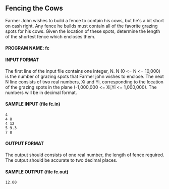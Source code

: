 ## Fencing the Cows

Farmer John wishes to build a fence to contain his cows, but he's a bit short on cash right. Any fence he builds must contain all of the favorite grazing spots for his cows. Given the location of these spots, determine the length of the shortest fence which encloses them.

#### PROGRAM NAME: fc

#### INPUT FORMAT

The first line of the input file contains one integer, N. N (0 <= N <= 10,000) is the number of grazing spots that Farmer john wishes to enclose. The next N line consists of two real numbers, Xi and Yi, corresponding to the location of the grazing spots in the plane (-1,000,000 <= Xi,Yi <= 1,000,000). The numbers will be in decimal format.

#### SAMPLE INPUT (file fc.in)
```
4
4 8
4 12
5 9.3
7 8
```

#### OUTPUT FORMAT

The output should consists of one real number, the length of fence required. The output should be accurate to two decimal places.

#### SAMPLE OUTPUT (file fc.out)
```
12.00
```
